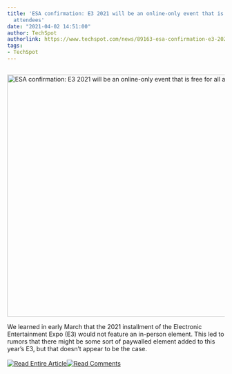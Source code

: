 ```yaml
---
title: 'ESA confirmation: E3 2021 will be an online-only event that is free for all
  attendees'
date: "2021-04-02 14:51:00"
author: TechSpot
authorlink: https://www.techspot.com/news/89163-esa-confirmation-e3-2021-online-only-event-free.html
tags:
- TechSpot
---
```

<a href="https://www.techspot.com/news/89163-esa-confirmation-e3-2021-online-only-event-free.html" target="_blank"><img src="https://static.techspot.com/images2/news/ts3_thumbs/2021/04/2021-04-02-ts3_thumbs-b06.jpg" width="800" height="560" style="padding: 15px 0" title="ESA confirmation: E3 2021 will be an online-only event that is free for all attendees" /></a><br />We learned in early March that the 2021 installment of the Electronic Entertainment Expo (E3) would not feature an in-person element. This led to rumors that there might be some sort of paywalled element added to this year’s E3, but that doesn’t appear to be the case.<br /><br /><a href="https://www.techspot.com/news/89163-esa-confirmation-e3-2021-online-only-event-free.html"><img src="https://static.techspot.com/images/rss/rss_buttons_01.png" border="0" alt="Read Entire Article" /></a><a href="https://www.techspot.com/news/89163-esa-confirmation-e3-2021-online-only-event-free.html#comments"><img src="https://static.techspot.com/images/rss/rss_buttons_02.png" border="0" alt="Read Comments" /></a><br /><br />